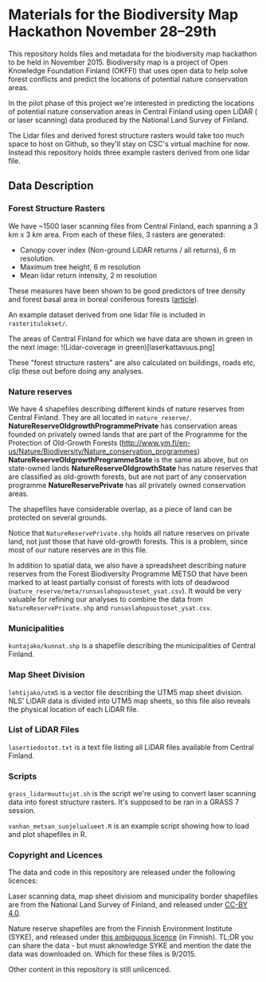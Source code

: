 # Materials for the Biodiversity Map Hackathon November 28–29th

This repository holds files and metadata for the biodiversity map hackathon to be held in November 2015. Biodiversity map is a project of Open Knowledge Foundation Finland (OKFFI) that uses open data to help solve forest conflicts and predict the locations of potential nature conservation areas.

In the pilot phase of this project we're interested in predicting the locations of potential nature conservation areas in Central Finland using open LiDAR ( or laser scanning) data produced by the National Land Survey of Finland.

The Lidar files and derived forest structure rasters would take too much space to host on Github, so they'll stay on CSC's virtual machine for now. Instead this repository holds three example rasters derived from one lidar file.

## Data Description

### Forest Structure Rasters

We have ~1500 laser scanning files from Central Finland, each spanning a 3 km x 3 km area. From each of these files, 3 rasters are generated:
- Canopy cover index (Non-ground LiDAR returns / all returns), 6 m resolution.
- Maximum tree height, 6 m resolution
- Mean lidar return intensity, 2 m resolution

These measures have been shown to be good predictors of tree density and forest basal area in boreal coniferous forests ([article](http://digitalcommons.unl.edu/cgi/viewcontent.cgi?article=1183&context=usdafsfacpub)).

An example dataset derived from one lidar file is included in `rasteritulokset/`.

The areas of Central Finland for which we have data are shown in green in the next image: 
!(Lidar-coverage in green)[laserkattavuus.png]

These "forest structure rasters" are also calculated on buildings, roads etc, clip these out before doing any analyses.

### Nature reserves

We have 4 shapefiles describing different kinds of nature reserves from Central Finland. They are all located in `nature_reserve/`.
**NatureReserveOldgrowthProgrammePrivate** has conservation areas founded on privately owned lands that are part of the Programme for the Protection of Old-Growth Forests (http://www.ym.fi/en-us/Nature/Biodiversity/Nature_conservation_programmes)
**NatureReserveOldgrowthProgrammeState** is the same as above, but on state-owned lands
**NatureReserveOldgrowthState** has nature reserves that are classified as old-growth forests, but are not part of any conservation programme
**NatureReservePrivate** has all privately owned conservation areas.

The shapefiles have considerable overlap, as a piece of land can be protected on several grounds.

Notice that `NatureReservePrivate.shp` holds all nature reserves on private land, not just those that have old-growth forests. This is a problem, since most of our nature reserves are in this file.

In addition to spatial data, we also have a spreadsheet describing nature reserves from the Forest Biodiversity Programme METSO that have been marked to at least partially consist of forests with lots of deadwood (`nature_reserve/meta/runsaslahopuustoset_ysat.csv`). It would be very valuable for refining our analyses to combine the data from `NatureReservePrivate.shp` and `runsaslahopuustoset_ysat.csv`.

### Municipalities

`kuntajako/kunnat.shp` is a shapefile describing the municipalities of Central Finland.

### Map Sheet Division

`lehtijako/utm5` is a vector file describing the UTM5 map sheet division. NLS' LiDAR data is divided into UTM5 map sheets, so this file also reveals the physical location of each LiDAR file.

### List of LiDAR Files

`lasertiedostot.txt` is a text file listing all LiDAR files available from Central Finland.

### Scripts

`grass_lidarmuuttujat.sh` is the script we're using to convert laser scanning data into forest structure rasters. It's supposed to be ran in a GRASS 7 session.

`vanhan_metsan_suojelualueet.R` is an example script showing how to load and plot shapefiles in R.

### Copyright and Licences

The data and code in this repository are released under the following licences:

Laser scanning data, map sheet divisiom and municipality border shapefiles are from the National Land Survey of Finland, and released under [CC-BY 4.0](http://creativecommons.org/licenses/by/4.0/).

Nature reserve shapefiles are from the Finnish Environment Institute (SYKE), and released under [this ambiguous licence](http://metatieto.ymparisto.fi:8080/geoportal/catalog/search/resource/details.page?uuid={C305FA65-F319-4FA0-AAB8-F92AE32B6EE2}) (in Finnish). TL;DR you can share the data - but must aknowledge SYKE and mention the date the data was downloaded on. Which for these files is 9/2015.

Other content in this repository is still unlicenced.

